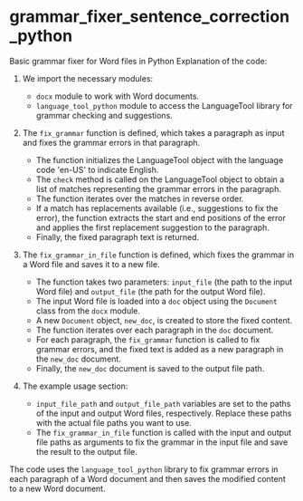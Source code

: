 # grammar_fixer_sentence_correction_python
Basic grammar fixer for Word files in Python
Explanation of the code:
1. We import the necessary modules:
   - `docx` module to work with Word documents.
   - `language_tool_python` module to access the LanguageTool library for grammar checking and suggestions.

2. The `fix_grammar` function is defined, which takes a paragraph as input and fixes the grammar errors in that paragraph.
   - The function initializes the LanguageTool object with the language code 'en-US' to indicate English.
   - The `check` method is called on the LanguageTool object to obtain a list of matches representing the grammar errors in the paragraph.
   - The function iterates over the matches in reverse order.
   - If a match has replacements available (i.e., suggestions to fix the error), the function extracts the start and end positions of the error and applies the first replacement suggestion to the paragraph.
   - Finally, the fixed paragraph text is returned.

3. The `fix_grammar_in_file` function is defined, which fixes the grammar in a Word file and saves it to a new file.
   - The function takes two parameters: `input_file` (the path to the input Word file) and `output_file` (the path for the output Word file).
   - The input Word file is loaded into a `doc` object using the `Document` class from the `docx` module.
   - A new `Document` object, `new_doc`, is created to store the fixed content.
   - The function iterates over each paragraph in the `doc` document.
   - For each paragraph, the `fix_grammar` function is called to fix grammar errors, and the fixed text is added as a new paragraph in the `new_doc` document.
   - Finally, the `new_doc` document is saved to the output file path.

4. The example usage section:
   - `input_file_path` and `output_file_path` variables are set to the paths of the input and output Word files, respectively. Replace these paths with the actual file paths you want to use.
   - The `fix_grammar_in_file` function is called with the input and output file paths as arguments to fix the grammar in the input file and save the result to the output file.

The code uses the `language_tool_python` library to fix grammar errors in each paragraph of a Word document and then saves the modified content to a new Word document.
